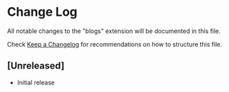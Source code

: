 # Change Log

All notable changes to the "blogs" extension will be documented in this file.

Check [Keep a Changelog](http://keepachangelog.com/) for recommendations on how to structure this file.

## [Unreleased]

- Initial release